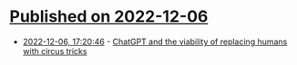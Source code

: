 # [Published on 2022-12-06](index.md)

* [2022-12-06, 17:20:46](https://lobste.rs/s/mi2jyu/chatgpt_viability_replacing_humans_with) - [ChatGPT and the viability of replacing humans with circus tricks](https://adamshaylor.svbtle.com/chatgpt-and-the-viability-of-replacing-humans)
